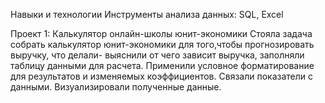 Навыки и технологии
Инструменты анализа данных: SQL, Excel


Проект 1: Калькулятор онлайн-школы юнит-экономики
Стояла задача собрать калькулятор юнит-экономики для того,чтобы прогнозировать выручку, что делали- выяснили от чего зависит выручка, заполняли таблицу данными для расчета.
Применили условное форматирование для результатов и изменяемых коэффициентов. Связали показатели с данными. Визуализировали полученные данные.

